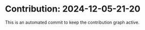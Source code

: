 # Contribution: 2024-12-05-21-20
This is an automated commit to keep the contribution graph active.
